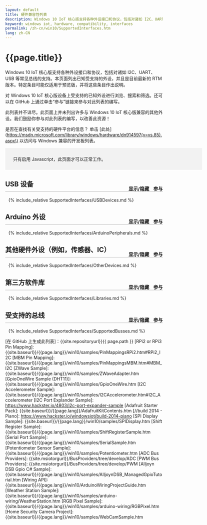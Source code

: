 ```yaml
---
layout: default
title: 硬件兼容性列表
description: Windows 10 IoT 核心版支持各种外设接口和协议，包括对诸如 I2C、UART、USB 等常见总线的支持。
keyword: windows iot, hardware, compatibility, interfaces
permalink: /zh-cn/win10/SupportedInterfaces.htm
lang: zh-CN
---
```

<style>
.MsVerified 
{
	margin: 0 auto;
  display: block;
  width: 45px;
  height: 40px;
}
a {cursor:pointer}
h2 
{
	border-bottom: 1px solid #AAAAAA;
	padding-bottom: 10px;
}
.sectionControls
{
	font-size:15px;
	float:right;
	position:relative;
	top:20px;
}
.sectionControls a
{
	padding-left: 10px;
}
tr:nth-child(even) {background: #f2f2f2;}
th {background: #f2f2f2;}
td:nth-child(1)
{
    width: 200px;
}
td:nth-child(2)
{
    width: 40px;
}
td:nth-child(3)
{
    width: 300px;
}
td:nth-child(4)
{
    width: 200px;
}
td:nth-child(5)
{
    width: 200px;
}
td:nth-child(6)
{
    width: 100px;
}
.section {
	padding-left: 10px;
}
.searchbox
{
	background-color: #f2f2f2;
	width: 600px;
	padding: 15px;
}

.searchbox a
{
	padding-left: 20px;
}

.searchbox a:hover
{
	text-decoration: underline;
}

.searchbox div
{
	margin: 10px;
}
</style>

# {{page.title}}
Windows 10 IoT 核心版支持各种外设接口和协议，包括对诸如 I2C、UART、USB 等常见总线的支持。本页面列出已知受支持的外设，并且是目前最新的 RTM 版本。特定条目可能仅适用于预览版，并将这些条目作出说明。

对 Windows 10 IoT 核心版设备上受支持的已知外设进行浏览、搜索和筛选。还可以在 GitHub 上通过单击“参与”链接来参与对此列表的编写。

此列表并不详尽。此页面上并未列出许多与 Windows 10 IoT 核心版兼容的其他外设。我们鼓励你参与对此列表的编写，以改善此资源！

是否在查找有关受支持的硬件平台的信息？ 单击 \[此处\]\(https://msdn.microsoft.com/library/windows/hardware/dn914597(v=vs.85).aspx\) 以访问与 Windows 兼容的开发板列表。

<div class="searchbox">
	<div id='javascriptWarn' class='javascriptWarn'>
		只有启用 Javascript，此页面才可以正常工作。
	</div>
	<div class="searchTools" style="display:none">
		<div>
			<h3> 搜索和筛选 </h3>
			按开发板类型筛选列表：
			<select id="boardSelect" onchange="filterDeviceRows();">
			  <option value=".">全部</option>
			  <option value="RPI2">RPi2/RPi3</option>
			  <option value="MBM">MBM</option>
			</select>
		</div>
		<div>
			按“部件名称/型号”搜索“全部”<b></b>列表：
			<input id="filterInput" oninput="filterDeviceRows();"/>
			<button onClick="$('#filterInput')[0].value='';filterDeviceRows();">清除</button>
		</div>
		<div>
			<a onClick="showHideAll(false); return false;"> 隐藏所有部分	</a>
			<a onClick="showHideAll(true); return false;"> 显示所有部分</a>
		</div>
	</div>
</div>

<div class="SearchResultsSection" markdown="1" style="display:none">
## <a name="SearchResults" class="SearchResults" onClick="toggleSection('SearchResults');return false;">搜索结果</a>
<div class="SearchResults" markdown="1">

{:.table.table-bordered .SearchResults}
部件名称 / 编号 | 兼容的开发板 | 描述 | 注意事项  | 项目、示例、库 |Microsoft 验证                  |
----------------|-------------------|-------------|--------|------------------------------|------------------------------------|
结果          | 结果            | 结果      | 结果 | 结果                       | 结果                              |

</div></div>


<h2> <a onClick="toggleSection('USBDevices');return false;">USB 设备</a>
	<div class="sectionControls">
		<a class="sectionToggle" onClick="toggleSection('USBDevices');return false;">显示/隐藏</a>
		<a class="sectionContribute" onClick="contribute('USBDevices');return false;">参与</a>
	</div>
</h2>
<div class="USBDevices section" markdown="1">
{% include_relative SupportedInterfaces/USBDevices.md %}
</div>

<h2> <a onClick="toggleSection('ArduinoPeripherals');return false;">Arduino 外设</a>
	<div class="sectionControls">
		<a class="sectionToggle" onClick="toggleSection('ArduinoPeripherals');return false;">显示/隐藏</a>
		<a class="sectionContribute" onClick="contribute('ArduinoPeripherals');return false;">参与</a>
	</div>
</h2>
<div class="ArduinoPeripherals section" markdown="1">
{% include_relative SupportedInterfaces/ArduinoPeripherals.md %}
</div>

<h2> <a onClick="toggleSection('OtherDevices');return false;">其他硬件外设（例如，传感器、IC）</a>
	<div class="sectionControls">
		<a class="sectionToggle" onClick="toggleSection('OtherDevices');return false;">显示/隐藏</a>
		<a class="sectionContribute" onClick="contribute('OtherDevices');return false;">参与</a>
	</div>
</h2>
<div class="OtherDevices section" markdown="1">
{% include_relative SupportedInterfaces/OtherDevices.md %}
</div>

<h2> <a onClick="toggleSection('Libraries');return false;">第三方软件库</a>
	<div class="sectionControls">
		<a class="sectionToggle" onClick="toggleSection('Libraries');return false;">显示/隐藏</a>
		<a class="sectionContribute" onClick="contribute('Libraries');return false;">参与</a>
	</div>
</h2>
<div class="Libraries section" markdown="1">
{% include_relative SupportedInterfaces/Libraries.md %}
</div>

<h2> <a onClick="toggleSection('SupportedBusses');return false;">受支持的总线</a>
	<div class="sectionControls">
		<a class="sectionToggle" onClick="toggleSection('SupportedBusses');return false;">显示/隐藏</a>
		<a class="sectionContribute" onClick="contribute('SupportedBusses');return false;">参与</a>
	</div>
</h2>
<div class="SupportedBusses section" markdown="1">
{% include_relative SupportedInterfaces/SupportedBusses.md %}
</div>

<script>
	  function filterDeviceRows()
	  {
				var selectedBoard = $("#boardSelect option:selected")[0].value;
				var boardColumn = 1; // compatible boards
				var searchColumn = 0; // model
				var searchString = $("#filterInput")[0].value;
				if (searchString=='') {searchString = '.';}
				var regExBoard = new RegExp(selectedBoard,"i");
				var regEx = new RegExp(searchString,"i");

				var rows = $(".devices tr");
				var searchResults = [];
				for (var rowNbr = 0; rowNbr < rows.length; rowNbr++){
					if (rows[rowNbr].rowIndex > 0)
					{
						if ( rows[rowNbr].cells[boardColumn].innerHTML.match(regExBoard))
						{
							if ( rows[rowNbr].cells[searchColumn].innerHTML.match(regEx))
							{
								searchResults.push(rows[rowNbr]);
					    }
							rows[rowNbr].style.display = "";
				    }
				    else
				    {
							rows[rowNbr].style.display = "none";
						}

					}
				}

				//Update search results
				if (searchString > '.' )
				{
					var searchTable = $('table.SearchResults')[0];

					// remove existing rows
					$('table.SearchResults tr').has('td').remove();

					// Add all found rows
					for (var rowNbr = 0; rowNbr < searchResults.length; rowNbr++){
							var row = searchTable.insertRow(searchTable.rows.length);
							for (cellNbr = 0; cellNbr < searchTable.rows[0].cells.length; cellNbr++) {
	        			var cell = row.insertCell(cellNbr);
	        			cell.innerHTML = searchResults[rowNbr].cells[cellNbr].innerHTML;
	       			}
					}
					$("div.SearchResultsSection").show();
				}
				else
				{
					$("div.SearchResultsSection").hide();
				}
		}

		function toggleSection(section) {
			$("."+section+".section").toggle('slow');
		}

		function changeSectionState(section, shouldShow) {
			var sectionObj = $("."+section+".section").filter(":visible");
			if (shouldShow && sectionObj == null)
			{
				toggleSection(section);
			}
			if (!shouldShow && sectionObj != null)
			{
				toggleSection(section);
			}
		}

		function showHideAll(shouldShow) {			
			if (shouldShow)
			{
				$(".section").show('slow');
			} else {
				$(".section").hide('slow');
			}
		}
		
		function contribute(section) {			
			var pagePath="{{site.repositoryurl}}{{page.path}}";
			
			var url = pagePath.replace("SupportedInterfaces", "SupportedInterfaces/" + section); 
			
	  	var win = window.open(url, '_blank');
  		win.focus();
		}

		window.onload = function() {
      $(".section").hide();
      $(".javascriptWarn").hide();
      $(".searchTools").show();
      if(window.location.hash) {
			  $(location.hash).parent().show();
			  window.scrollTo(0, $(location.hash).offset().top);
			} 
    }
</script>

<!-- Reference Links -->
[MSVerified]: {{site.baseurl}}/Resources/images/checkmark.svg "Microsoft 验证"
\[在 GitHub 上生成此列表\]：{{site.repositoryurl}}{{ page.path }}
[RPi2 or RPi3 Pin Mapping]: {{site.baseurl}}/{{page.lang}}/win10/samples/PinMappingsRPi2.htm#RPi2_I2C
[MBM Pin Mapping]: {{site.baseurl}}/{{page.lang}}/win10/samples/PinMappingsMBM.htm#MBM_I2C
[ZWave Sample]: {{site.baseurl}}/{{page.lang}}/win10/samples/ZWaveAdapter.htm
[GpioOneWire Sample (DHT11)]: {{site.baseurl}}/{{page.lang}}/win10/samples/GpioOneWire.htm
[I2C Accelerometer Sample]: {{site.baseurl}}/{{page.lang}}/win10/samples/I2CAccelerometer.htm#I2C_Accelerometer
[I2C Port Explander Sample]: https://www.hackster.io/4803/i2c-port-expander-sample
[Adafruit Starter Pack]: {{site.baseurl}}/{{page.lang}}/AdafruitKitContents.htm
[//build 2014 - Piano]: https://www.hackster.io/windowsiot/build-2014-piano
[SPI Display Sample]: {{site.baseurl}}/{{page.lang}}/win10/samples/SPIDisplay.htm
[Shift Register Sample]: {{site.baseurl}}/{{page.lang}}/win10/samples/ShiftRegisterSample.htm
[Serial Port Sample]: {{site.baseurl}}/{{page.lang}}/win10/samples/SerialSample.htm
[Potentiometer Sensor Sample]: {{site.baseurl}}/{{page.lang}}/win10/samples/Potentiometer.htm
[ADC Bus Providers]: {{site.msiotorgurl}}/BusProviders/tree/develop/ADC
[PWM Bus Providers]: {{site.msiotorgurl}}/BusProviders/tree/develop/PWM
[Alljoyn DSB Gpio C# Sample]: {{site.baseurl}}/{{page.lang}}/win10/samples/AlljoynDSB_ManagedGpioTutorial.htm
[Wiring API]: {{site.baseurl}}/{{page.lang}}/win10/ArduinoWiringProjectGuide.htm
[Weather Station Sample]: {{site.baseurl}}/{{page.lang}}/win10/samples/arduino-wiring/WeatherStation.htm
[RGB Pixel Sample]: {{site.baseurl}}/{{page.lang}}/win10/samples/arduino-wiring/RGBPixel.htm
[Home Security Camera Project]: {{site.baseurl}}/{{page.lang}}/win10/samples/WebCamSample.htm

